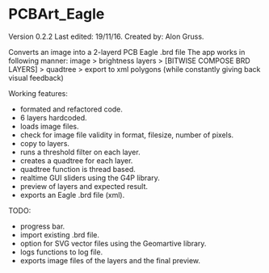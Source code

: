# PCBArt_Eagle
Version 0.2.2
Last edited: 19/11/16.
Created by: Alon Gruss.

Converts an image into a 2-layerd PCB Eagle .brd file
 The app works in following manner:
 image > brightness layers > [BITWISE COMPOSE BRD LAYERS] > quadtree > export to xml polygons
 (while constantly giving back visual feedback)

Working features:
* formated and refactored code.
* 6 layers hardcoded.
* loads image files.
* check for image file validity in format, filesize, number of pixels.
* copy to layers.
* runs a threshold filter on each layer.
* creates a quadtree for each layer.
* quadtree function is thread based.
* realtime GUI sliders using the G4P library.
* preview of layers and expected result.
* exports an Eagle .brd file (xml).



TODO:
* progress bar.
* import existing .brd file.
* option for SVG vector files using the Geomartive library.
* logs functions to log file.
* exports image files of the layers and the final preview.
